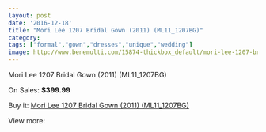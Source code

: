 ```yaml
---
layout: post
date: '2016-12-18'
title: "Mori Lee 1207 Bridal Gown (2011) (ML11_1207BG)"
category: 
tags: ["formal","gown","dresses","unique","wedding"]
image: http://www.benemulti.com/15874-thickbox_default/mori-lee-1207-bridal-gown-2011-ml111207bg.jpg
---
```

Mori Lee 1207 Bridal Gown (2011) (ML11_1207BG)

On Sales: **$399.99**
<a href="https://www.benemulti.com/en/6054-mori-lee-1207-bridal-gown-2011-ml111207bg.html"><amp-img layout="responsive" width="600" height="600" src="//www.benemulti.com/15874-thickbox_default/mori-lee-1207-bridal-gown-2011-ml111207bg.jpg" alt="Mori Lee 1207 Bridal Gown (2011) (ML11_1207BG) 0" /></a>
<a href="https://www.benemulti.com/en/6054-mori-lee-1207-bridal-gown-2011-ml111207bg.html"><amp-img layout="responsive" width="600" height="600" src="//www.benemulti.com/15875-thickbox_default/mori-lee-1207-bridal-gown-2011-ml111207bg.jpg" alt="Mori Lee 1207 Bridal Gown (2011) (ML11_1207BG) 1" /></a>

Buy it: [Mori Lee 1207 Bridal Gown (2011) (ML11_1207BG)](https://www.benemulti.com/en/6054-mori-lee-1207-bridal-gown-2011-ml111207bg.html "Mori Lee 1207 Bridal Gown (2011) (ML11_1207BG)")

View more: [](https://www.benemulti.com/en/- "")